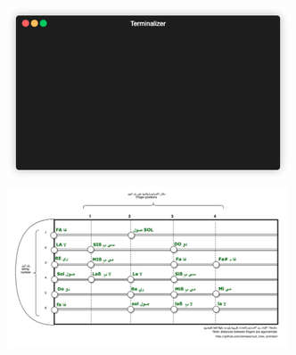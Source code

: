

![](assets/demo.gif)

<!-- ![](assets/README-d80578dd.png) -->

![](assets/README-008cfd13.png)


